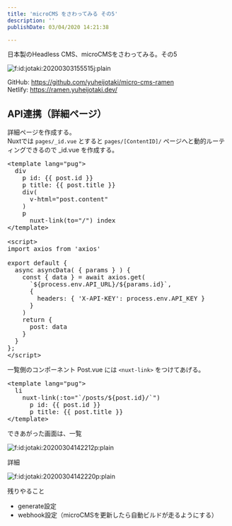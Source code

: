 ```yaml
---
title: 'microCMS をさわってみる その5'
description: ''
publishDate: 03/04/2020 14:21:38

---
```

<p>日本製のHeadless CMS、microCMSをさわってみる。その5</p>

<p><span itemscope itemtype="http://schema.org/Photograph"><img src="https://cdn-ak.f.st-hatena.com/images/fotolife/j/jotaki/20200303/20200303155515.jpg" alt="f:id:jotaki:20200303155515j:plain" title="f:id:jotaki:20200303155515j:plain" class="hatena-fotolife" itemprop="image"></span></p>

<p>GitHub: <a href="https://github.com/yuheijotaki/micro-cms-ramen">https://github.com/yuheijotaki/micro-cms-ramen</a><br />
Netlify: <a href="https://ramen.yuheijotaki.dev/">https://ramen.yuheijotaki.dev/</a></p>

<h2>API連携（詳細ページ）</h2>

<p>詳細ページを作成する。<br />
Nuxtでは <code>pages/_id.vue</code> とすると <code>pages/[ContentID]/</code> ページへと動的ルーティングできるので _id.vue を作成する。</p>

<pre class="code lang-javascript" data-lang="javascript" data-unlink>&lt;template lang=<span class="synConstant">&quot;pug&quot;</span>&gt;
  div
    p id: <span class="synIdentifier">{{</span> post.id <span class="synIdentifier">}}</span>
    p title: <span class="synIdentifier">{{</span> post.title <span class="synIdentifier">}}</span>
    div(
      v-html=<span class="synConstant">&quot;post.content&quot;</span>
    )
    p
      nuxt-link(to=<span class="synConstant">&quot;/&quot;</span>) index
&lt;/template&gt;

&lt;script&gt;
<span class="synStatement">import</span> axios from <span class="synConstant">'axios'</span>

<span class="synStatement">export</span> <span class="synStatement">default</span> <span class="synIdentifier">{</span>
  async asyncData( <span class="synIdentifier">{</span> params <span class="synIdentifier">}</span> ) <span class="synIdentifier">{</span>
    <span class="synStatement">const</span> <span class="synIdentifier">{</span> data <span class="synIdentifier">}</span> = await axios.get(
      `$<span class="synIdentifier">{</span>process.env.API_URL<span class="synIdentifier">}</span>/$<span class="synIdentifier">{</span>params.id<span class="synIdentifier">}</span>`,
      <span class="synIdentifier">{</span>
        headers: <span class="synIdentifier">{</span> <span class="synConstant">'X-API-KEY'</span>: process.env.API_KEY <span class="synIdentifier">}</span>
      <span class="synIdentifier">}</span>
    )
    <span class="synStatement">return</span> <span class="synIdentifier">{</span>
      post: data
    <span class="synIdentifier">}</span>
  <span class="synIdentifier">}</span>
<span class="synIdentifier">}</span>;
&lt;/script&gt;
</pre>


<p>一覧側のコンポーネント Post.vue には <code>&lt;nuxt-link&gt;</code> をつけてあげる。</p>

<pre class="code lang-javascript" data-lang="javascript" data-unlink>&lt;template lang=<span class="synConstant">&quot;pug&quot;</span>&gt;
  li
    nuxt-link(:to=<span class="synConstant">&quot;`/posts/${post.id}/`&quot;</span>)
      p id: <span class="synIdentifier">{{</span> post.id <span class="synIdentifier">}}</span>
      p title: <span class="synIdentifier">{{</span> post.title <span class="synIdentifier">}}</span>
&lt;/template&gt;
</pre>


<p>できあがった画面は、一覧</p>

<p><span itemscope itemtype="http://schema.org/Photograph"><img src="/images/hatena/20200304142212.png" alt="f:id:jotaki:20200304142212p:plain" title="f:id:jotaki:20200304142212p:plain" class="hatena-fotolife" itemprop="image"></span></p>

<p>詳細</p>

<p><span itemscope itemtype="http://schema.org/Photograph"><img src="/images/hatena/20200304142220.png" alt="f:id:jotaki:20200304142220p:plain" title="f:id:jotaki:20200304142220p:plain" class="hatena-fotolife" itemprop="image"></span></p>

<p>残りやること</p>

<ul>
<li>generate設定</li>
<li>webhook設定（microCMSを更新したら自動ビルドが走るようにする）</li>
</ul>


